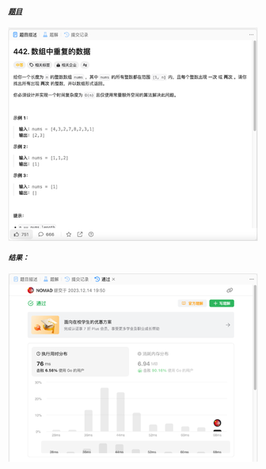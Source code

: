 ##### [题目](https://leetcode.cn/problems/find-all-duplicates-in-an-array/description/)
![pic](img.png)
##### 结果：
![pic](result.png)